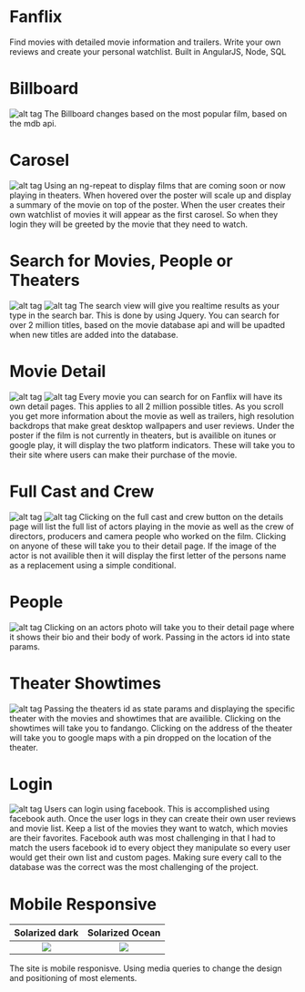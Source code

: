 # Fanflix
Find movies with detailed movie information and trailers. Write your own reviews and create your personal watchlist. Built in AngularJS, Node, SQL

# Billboard
![alt tag](https://github.com/wesleyhuang23/fanflix/blob/master/screenshots/billboard.png?raw=true)
The Billboard changes based on the most popular film, based on the mdb api.

# Carosel
![alt tag](https://github.com/wesleyhuang23/fanflix/blob/master/screenshots/slider.png?raw=true)
Using an ng-repeat to display films that are coming soon or now playing in theaters. When hovered over the poster will scale up and display a summary of the movie on top of the poster. When the user creates their own watchlist of movies it will appear as the first carosel. So when they login they will be greeted by the movie that they need to watch.

# Search for Movies, People or Theaters
![alt tag](https://github.com/wesleyhuang23/fanflix/blob/master/screenshots/search.png?raw=true)
![alt tag](https://github.com/wesleyhuang23/fanflix/blob/master/screenshots/theater-search.png?raw=true)
The search view will give you realtime results as your type in the search bar. This is done by using Jquery. You can search for over 2 million titles, based on the movie database api and will be upadted when new titles are added into the database.

# Movie Detail
![alt tag](https://github.com/wesleyhuang23/fanflix/blob/master/screenshots/details.png?raw=true)
![alt tag](https://github.com/wesleyhuang23/fanflix/blob/master/screenshots/lead%20cast%20and%20trailer.png?raw=true)
Every movie you can search for on Fanflix will have its own detail pages. This applies to all 2 million possible titles. As you scroll you get more information about the movie as well as trailers, high resolution backdrops that make great desktop wallpapers and user reviews. Under the poster if the film is not currently in theaters, but is availible on itunes or google play, it will display the two platform indicators. These will take you to their site where users can make their purchase of the movie.

# Full Cast and Crew
![alt tag](https://github.com/wesleyhuang23/fanflix/blob/master/screenshots/fullcast.png?raw=true)
![alt tag](https://github.com/wesleyhuang23/fanflix/blob/master/screenshots/crew.png?raw=true)
Clicking on the full cast and crew button on the details page will list the full list of actors playing in the movie as well as the crew of directors, producers and camera people who worked on the film. Clicking on anyone of these will take you to their detail page. If the image of the actor is not availible then it will display the first letter of the persons name as a replacement using a simple conditional.

# People
![alt tag](https://github.com/wesleyhuang23/fanflix/blob/master/screenshots/person2.png?raw=true)
Clicking on an actors photo will take you to their detail page where it shows their bio and their body of work. Passing in the actors id into state params.

# Theater Showtimes
![alt tag](https://github.com/wesleyhuang23/fanflix/blob/master/screenshots/showtimes.png?raw=true)
Passing the theaters id as state params and displaying the specific theater with the movies and showtimes that are availible. Clicking on the showtimes will take you to fandango. Clicking on the address of the theater will take you to google maps with a pin dropped on the location of the theater.

# Login
![alt tag](https://github.com/wesleyhuang23/fanflix/blob/master/screenshots/login.png?raw=true)
Users can login using facebook. This is accomplished using facebook auth. Once the user logs in they can create their own user reviews and movie list. Keep a list of the movies they want to watch, which movies are their favorites. Facebook auth was most challenging in that I had to match the users facebook id to every object they manipulate so every user would get their own list and custom pages. Making sure every call to the database was the correct was the most challenging of the project. 

# Mobile Responsive
Solarized dark             |  Solarized Ocean
:-------------------------:|:-------------------------:
![](https://github.com/wesleyhuang23/fanflix/blob/master/screenshots/mobile-responsive2.png?raw=true)  |  ![](https://github.com/wesleyhuang23/fanflix/blob/master/screenshots/mobile-responsive3.png?raw=true)

The site is mobile responisve. Using media queries to change the design and positioning of most elements. 



